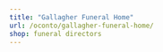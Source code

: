 ```yaml
---
title: "Gallagher Funeral Home"
url: /oconto/gallagher-funeral-home/
shop: funeral directors
---
```


